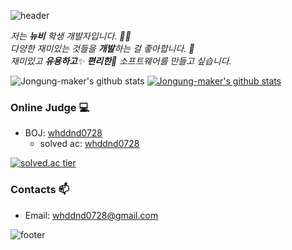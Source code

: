 ![header](https://capsule-render.vercel.app/api?type=wave&color=auto&height=300&section=header&text=Jongung%20Shin&fontSize=90)



<p>
  <em>
    저는 <b>뉴비</b> 학생 개발자입니다. 👨‍💻 <br>
    다양한 재미있는 것들을 <b>개발</b>하는 걸 좋아합니다. 🎁 <br>
    재미있고 <b>유용하고</b>✨ <b>편리한</b>🎉 소프트웨어를 만들고 싶습니다. 
  </em>  
</p>

![Jongung-maker's github stats](https://github-readme-stats.vercel.app/api?username=Jongung-maker&show_icons=true)
[![Jongung-maker's github stats](https://github-readme-stats.vercel.app/api/top-langs/?username=Jongung-maker&show_icons=true&hide_border=true&title_color=004386&icon_color=004386&layout=compact)](https://github.com/Jongung-maker)
### Online Judge 💻

* BOJ: [whddnd0728](http://icpc.me/whddnd0728)
  * solved ac: [whddnd0728](https://solved.ac/profile/whddnd0728)
  
[![solved.ac tier](http://mazassumnida.wtf/api/generate_badge?boj=whddnd0728)](https://solved.ac/whddnd0728)



### Contacts 📫

* Email: whddnd0728@gmail.com

  <div align=center>
 
  


![footer](https://capsule-render.vercel.app/api?section=footer)
